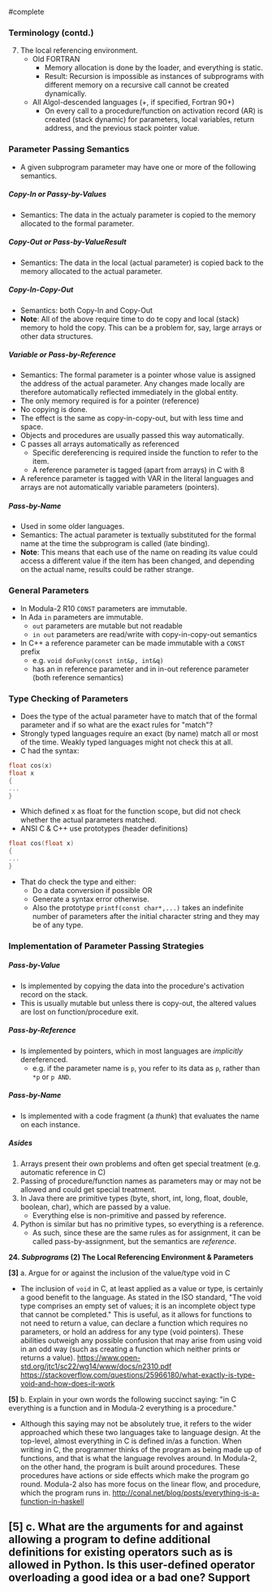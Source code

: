 #complete  
### Terminology (contd.)
7. The local referencing environment.
	- Old FORTRAN
		- Memory allocation is done by the loader, and everything is static.
		- Result: Recursion is impossible as instances of subprograms with different memory on a recursive call cannot be created dynamically.
	- All Algol-descended languages (+, if specified, Fortran 90+)
		- On every call to a procedure/function on activation record (AR) is created (stack dynamic) for parameters, local variables, return address, and the previous stack pointer value.
### Parameter Passing Semantics
- A given subprogram parameter may have one or more of the following semantics.
##### Copy-In or Passy-by-Values
- Semantics: The data in the actualy parameter is copied to the memory allocated to the formal parameter.
##### Copy-Out or Pass-by-ValueResult
- Semantics: The data in the local (actual parameter) is copied back to the memory allocated to the actual parameter.
##### Copy-In-Copy-Out
- Semantics: both Copy-In and Copy-Out
- **Note**: All of the above require time to do te copy and local (stack) memory to hold the copy. This can be a problem for, say, large arrays or other data structures.
##### Variable or Pass-by-Reference
- Semantics: The formal parameter is a pointer whose value is assigned the address of the actual parameter. Any changes made locally are therefore automatically reflected immediately in the global entity.
- The only memory required is for a pointer (reference)
- No copying is done.
- The effect is the same as copy-in-copy-out, but with less time and space.
- Objects and procedures are usually passed this way automatically.
- C passes all arrays automatically as referenced
	- Specific dereferencing is required inside the function to refer to the item.
	- A reference parameter is tagged (apart from arrays) in C with 8
- A reference parameter is tagged with VAR in the literal languages and arrays are not automatically variable parameters (pointers).
##### Pass-by-Name
- Used in some older languages.
- Semantics: The actual parameter is textually substituted for the formal name at the time the subprogram is called (late binding).
- **Note**: This means that each use of the name on reading its value could access a different value if the item has been changed, and depending on the actual name, results could be rather strange.
### General Parameters
- In Modula-2 R10 `CONST` parameters are immutable.
- In Ada `in` parameters are immutable.
	- `out` parameters are mutable but not readable
	- `in out` parameters are read/write with copy-in-copy-out semantics
- In C++ a reference parameter can be made immutable with a `CONST` prefix
	- e.g. `void doFunky(const int&p, int&q)`
	- has an in reference parameter and in in-out reference parameter (both reference semantics)
### Type Checking of Parameters
- Does the type of the actual parameter have to match that of the formal parameter and if so what are the exact rules for "match"?
- Strongly typed languages require an exact (by name) match all or most of the time. Weakly typed languages might not check this at all.
- C had the syntax:
```C
float cos(x)
float x
{
...
}
```
- Which defined x as float for the function scope, but did not check whether the actual parameters matched.
- ANSI C & C++ use prototypes (header definitions)
```C++
float cos(float x)
{
...
}
```
- That do check the type and either:
	- Do a data conversion if possible OR
	- Generate a syntax error otherwise.
	- Also the prototype `printf(const char*,...)` takes an indefinite number of parameters after the initial character string and they may be of any type.
### Implementation of Parameter Passing Strategies
##### Pass-by-Value
- Is implemented by copying the data into the procedure's activation record on the stack.
- This is usually mutable but unless there is copy-out, the altered values are lost on function/procedure exit.
##### Pass-by-Reference
- Is implemented by pointers, which in most languages are *implicitly* dereferenced.
	- e.g. if the parameter name is `p`, you refer to its data as `p`, rather than `*p` or `p AND`.
##### Pass-by-Name
- Is implemented with a code fragment (a *thunk*) that evaluates the name on each instance.
##### Asides
1. Arrays present their own problems and often get special treatment (e.g. automatic reference in C)
2. Passing of procedure/function names as parameters may or may not be allowed and could get special treatment.
3. In Java there are primitive types (byte, short, int, long, float, double, boolean, char), which are passed by a value.
	- Everything else is non-primitive and passed by reference.
4. Python is similar but has no primitive types, so everything is a reference.
	- As such, since these are the same rules as for assignment, it can be called pass-by-assignment, but the semantics are *reference*.

**24. _Subprograms_ (2) The Local Referencing Environment & Parameters**

**[3]** a. Argue for or against the inclusion of the value/type void in C
- The inclusion of `void` in C, at least applied as a value or type, is certainly a good benefit to the language. As stated in the ISO standard, "The void type comprises an empty set of values; it is an incomplete object type that cannot be completed." This is useful, as it allows for functions to not need to return a value, can declare a function which requires no parameters, or hold an address for any type (void pointers). These abilities outweigh any possible confusion that may arise from using void in an odd way (such as creating a function which neither prints or returns a value).
https://www.open-std.org/jtc1/sc22/wg14/www/docs/n2310.pdf
https://stackoverflow.com/questions/25966180/what-exactly-is-type-void-and-how-does-it-work

**[5]** b. Explain in your own words the following succinct saying: "in C everything is a function and in Modula-2 everything is a procedure."
- Although this saying may not be absolutely true, it refers to the wider approached which these two languages take to language design. At the top-level, almost everything in C is defined in/as a function. When writing in C, the programmer thinks of the program as being made up of functions, and that is what the language revolves around. In Modula-2, on the other hand, the program is built around procedures. These procedures have actions or side effects which make the program go round. Modula-2 also has more focus on the linear flow, and procedure, which the program runs in.
http://conal.net/blog/posts/everything-is-a-function-in-haskell

**[5]** c. What are the arguments for and against allowing a program to define additional definitions for existing operators such as is allowed in Python. Is this user-defined operator overloading a good idea or a bad one? Support
- 